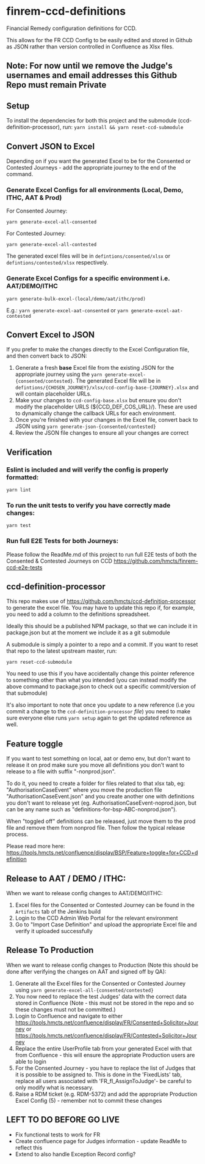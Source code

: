# finrem-ccd-definitions
Financial Remedy configuration definitions for CCD.

This allows for the FR CCD Config to be easily edited and stored in Github as JSON rather than version controlled in Confluence as Xlsx files.

## Note: For now until we remove the Judge's usernames and email addresses this Github Repo must remain Private

## Setup

To install the dependencies for both this project and the submodule (ccd-definition-processor), run:
`yarn install && yarn reset-ccd-submodule`

## Convert JSON to Excel

Depending on if you want the generated Excel to be for the Consented or Contested Journeys - add the appropriate journey to the end of the command.

### Generate Excel Configs for all environments (Local, Demo, ITHC, AAT & Prod)

For Consented Journey:
```
yarn generate-excel-all-consented
```
For Contested Journey:
```
yarn generate-excel-all-contested
```

The generated excel files will be in `defintions/consented/xlsx` or `defintions/contested/xlsx` respectively.

### Generate Excel Configs for a specific environment i.e. AAT/DEMO/ITHC
```
yarn generate-bulk-excel-(local/demo/aat/ithc/prod)
```

E.g.:
`yarn generate-excel-aat-consented`
or
`yarn generate-excel-aat-contested`


## Convert Excel to JSON

If you prefer to make the changes directly to the Excel Configuration file, and then convert back to JSON:

1) Generate a fresh **base** Excel file from the existing JSON for the appropriate journey using the `yarn generate-excel-{consented/contested}`. The generated Excel file will be in `defintions/{CHOSEN_JOURNEY}/xlsx/ccd-config-base-{JOURNEY}.xlsx` and will contain placeholder URLs.
2) Make your changes to `ccd-config-base.xlsx` but ensure you don't modify the placeholder URLS (${CCD_DEF_COS_URL}/). These are used to dynamically change the callback URLs for each environment.
3) Once you're finished with your changes in the Excel file, convert back to JSON using `yarn generate-json-{consented/contested}`
4) Review the JSON file changes to ensure all your changes are correct

## Verification

### Eslint is included and will verify the config is properly formatted:

`yarn lint`

### To run the unit tests to verify you have correctly made changes:

`yarn test`

### Run full E2E Tests for both Journeys:

Please follow the ReadMe.md of this project to run full E2E tests of both the Consented & Contested Journeys on CCD
https://github.com/hmcts/finrem-ccd-e2e-tests


## ccd-definition-processor

This repo makes use of https://github.com/hmcts/ccd-definition-processor to generate the excel file. You may have to update this repo if, for example, you need to add a column to the definitions spreadsheet.

Ideally this should be a published NPM package, so that we can include it in package.json but at the moment we include it as a git submodule

A submodule is simply a pointer to a repo and a commit. If you want to reset that repo to the latest upstream master, run:

```
yarn reset-ccd-submodule
```

You need to use this if you have accidentally change this pointer reference to something other than what you intended (you can instead modify the above command to package.json to check out a specific commit/version of that submodule)

It's also important to note that once you update to a new reference (i.e you commit a change to the `ccd-definition-processor` _file_) you need to make sure everyone else runs `yarn setup` again to get the updated reference as well.

## Feature toggle
If you want to test something on local, aat or demo env, but don't want to release it on prod make sure you move
all definitions you don't want to release to a file with suffix "-nonprod.json".

To do it, you need to create a folder for files related to that xlsx tab, eg: "AuthorisationCaseEvent" where you move
the production file "AuthorisationCaseEvent.json" and you create another one with definitions you don't want to release
yet (eg. AuthorisationCaseEvent-noprod.json, but can be any name such as "definitions-for-bsp-ABC-nonprod.json").

When "toggled off" definitions can be released, just move them to the prod file and remove them from nonprod file.
Then follow the typical release process.

Please read more here:
https://tools.hmcts.net/confluence/display/BSP/Feature+toggle+for+CCD+definition

## Release to AAT / DEMO / ITHC:

When we want to release config changes to AAT/DEMO/ITHC:

1) Excel files for the Consented or Contested Journey can be found in the `Artifacts` tab of the Jenkins build
3) Login to the CCD Admin Web Portal for the relevant environment
4) Go to "Import Case Definition" and upload the appropriate Excel file and verify it uploaded successfully

## Release To Production

When we want to release config changes to Production (Note this should be done after verifying the changes on AAT and signed off by QA):

1) Generate all the Excel files for the Consented or Contested Journey using `yarn generate-excel-all-{consented/contested}`
2) You now need to replace the test Judges' data with the correct data stored in Confluence (Note - this must not be stored in the repo and so these changes must not be committed.)
3) Login to Confluence and navigate to either https://tools.hmcts.net/confluence/display/FR/Consented+Solicitor+Journey or https://tools.hmcts.net/confluence/display/FR/Contested+Solicitor+Journey
4) Replace the entire UserProfile tab from your generated Excel with that from Confluence - this will ensure the appropriate Production users are able to login
5) For the Consented Journey - you have to replace the list of Judges that it is possible to be assigned to. This is done in the 'FixedLists' tab,
replace all users associated with 'FR_fl_AssignToJudge'- be careful to only modify what is necessary.
5) Raise a RDM ticket (e.g. RDM-5372) and add the appropriate Production Excel Config (5) - remember not to commit these changes

## LEFT TO DO BEFORE GO LIVE

- Fix functional tests to work for FR
- Create confluence page for Judges information - update ReadMe to reflect this
- Extend to also handle Exception Record config?

